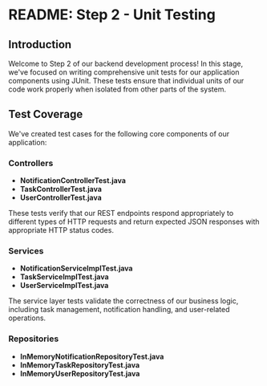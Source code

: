 # README: Step 2 - Unit Testing

## Introduction
Welcome to Step 2 of our backend development process! In this stage, we've focused on writing comprehensive unit tests for our application components using JUnit. These tests ensure that individual units of our code work properly when isolated from other parts of the system.

## Test Coverage
We've created test cases for the following core components of our application:

### Controllers
- **NotificationControllerTest.java**
- **TaskControllerTest.java**
- **UserControllerTest.java**

These tests verify that our REST endpoints respond appropriately to different types of HTTP requests and return expected JSON responses with appropriate HTTP status codes.

### Services
- **NotificationServiceImplTest.java**
- **TaskServiceImplTest.java**
- **UserServiceImplTest.java**

The service layer tests validate the correctness of our business logic, including task management, notification handling, and user-related operations.

### Repositories
- **InMemoryNotificationRepositoryTest.java**
- **InMemoryTaskRepositoryTest.java**
- **InMemoryUserRepositoryTest.java**